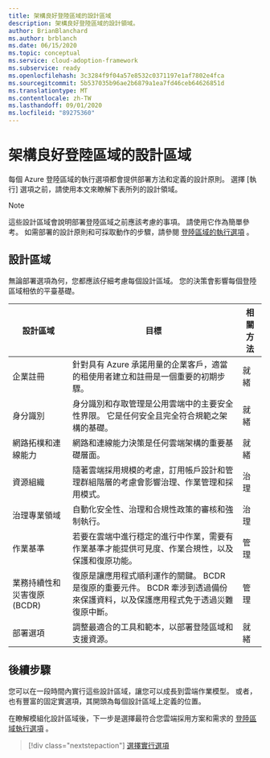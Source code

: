 ```yaml
---
title: 架構良好登陸區域的設計區域
description: 架構良好登陸區域的設計領域。
author: BrianBlanchard
ms.author: brblanch
ms.date: 06/15/2020
ms.topic: conceptual
ms.service: cloud-adoption-framework
ms.subservice: ready
ms.openlocfilehash: 3c3284f9f04a57e8532c0371197e1af7802e4fca
ms.sourcegitcommit: 5b537035b96ae2b6879a1ea7fd46ceb64626851d
ms.translationtype: MT
ms.contentlocale: zh-TW
ms.lasthandoff: 09/01/2020
ms.locfileid: "89275360"
---
```

<!-- TODO: Refactor terms: "design area", "well-architected" -->

# <a name="design-areas-of-a-well-architected-landing-zone"></a>架構良好登陸區域的設計區域

每個 Azure 登陸區域的執行選項都會提供部署方法和定義的設計原則。 選擇 [執行] 選項之前，請使用本文來瞭解下表所列的設計領域。

> [!NOTE]
> 這些設計區域會說明部署登陸區域之前應該考慮的事項。 請使用它作為簡單參考。 如需部署的設計原則和可採取動作的步驟，請參閱 [登陸區域的執行選項](./implementation-options.md) 。  

## <a name="design-areas"></a>設計區域

無論部署選項為何，您都應該仔細考慮每個設計區域。 您的決策會影響每個登陸區域相依的平臺基礎。

| 設計區域 | 目標  | 相關方法 |
|---|---|---|
| 企業註冊 | 針對具有 Azure 承諾用量的企業客戶，適當的租使用者建立和註冊是一個重要的初期步驟。 | 就緒 |
| 身分識別 | 身分識別和存取管理是公用雲端中的主要安全性界限。 它是任何安全且完全符合規範之架構的基礎。 | 就緒 |
| 網路拓樸和連線能力 | 網路和連線能力決策是任何雲端架構的重要基礎層面。 | 就緒 |
| 資源組織 | 隨著雲端採用規模的考慮，訂用帳戶設計和管理群組階層的考慮會影響治理、作業管理和採用模式。 | 治理 |
| 治理專業領域 | 自動化安全性、治理和合規性政策的審核和強制執行。 | 治理 |
| 作業基準 | 若要在雲端中進行穩定的進行中作業，需要有作業基準才能提供可見度、作業合規性，以及保護和復原功能。 | 管理 |
| 業務持續性和災害復原 (BCDR) | 復原是讓應用程式順利運作的關鍵。 BCDR 是復原的重要元件。 BCDR 牽涉到透過備份來保護資料，以及保護應用程式免于透過災難復原中斷。 | 管理 |
| 部署選項 | 調整最適合的工具和範本，以部署登陸區域和支援資源。 | 就緒 |

## <a name="next-steps"></a>後續步驟

您可以在一段時間內實行這些設計區域，讓您可以成長到雲端作業模型。 或者，也有豐富的固定實選項，其開頭為每個設計區域上定義的位置。

在瞭解模組化設計區域後，下一步是選擇最符合您雲端採用方案和需求的 [登陸區域執行選項](./implementation-options.md) 。

> [!div class="nextstepaction"]
> [選擇實行選項](./implementation-options.md)
